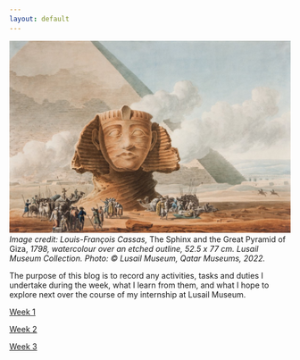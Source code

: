 ```yaml
---
layout: default
---
```

![Lusail Museum](/assets/images/lm.jpg)
*Image credit: Louis-François Cassas,* The Sphinx and the Great Pyramid of Giza, *1798, watercolour over an etched outline, 52.5 x 77 cm. Lusail Museum Collection. Photo: © Lusail Museum, Qatar Museums, 2022.*

The purpose of this blog is to record any activities, tasks and duties I undertake during the week, what I learn from them, and what I hope to explore next over the course of my internship at Lusail Museum.

[Week 1](./Week-1.html)

[Week 2](./Week-2.html)

[Week 3](./Week-3.html)
